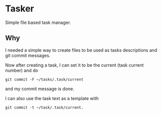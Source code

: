# Tasker

Simple file based task manager. 

## Why

I needed a simple way to create files to be used as tasks descriptions and git commit messages.


Now after creating a task, I can set it to be the current (task current number) and do 
    
    git commit -F ~/tasks/.task/current

and my commit message is done. 


I can also use the task text as a template with 

    git commit -t ~/task/.task/current.

